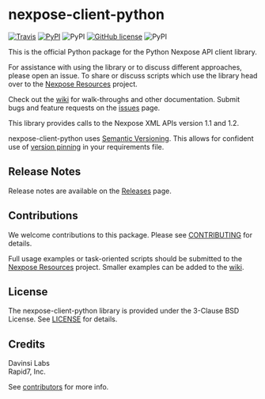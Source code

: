 # nexpose-client-python
[![Travis](https://img.shields.io/travis/rapid7/nexpose-client-python.svg)](https://travis-ci.org/rapid7/nexpose-client-python) [![PyPI](https://img.shields.io/pypi/v/nexpose.svg)](https://pypi.python.org/pypi/nexpose) ![PyPI](https://img.shields.io/pypi/status/nexpose.svg) [![GitHub license](https://img.shields.io/badge/license-BSD-blue.svg)](https://raw.githubusercontent.com/rapid7/nexpose-client-python/master/LICENSE) ![PyPI](https://img.shields.io/pypi/pyversions/nexpose.svg)

This is the official Python package for the Python Nexpose API client library.

For assistance with using the library or to discuss different approaches, please open an issue. To share or discuss scripts which use the library head over to the [Nexpose Resources](https://github.com/rapid7/nexpose-resources) project.

Check out the [wiki](https://github.com/rapid7/nexpose-client-python/wiki) for walk-throughs and other documentation. Submit bugs and feature requests on the [issues](https://github.com/rapid7/nexpose-client-python/issues) page.

This library provides calls to the Nexpose XML APIs version 1.1 and 1.2.

nexpose-client-python uses [Semantic Versioning](http://semver.org/). This allows for confident use of [version pinning](https://www.python.org/dev/peps/pep-0440/#version-specifiers) in your requirements file.

## Release Notes

Release notes are available on the [Releases](https://github.com/rapid7/nexpose-client-python/releases) page.

## Contributions

We welcome contributions to this package. Please see [CONTRIBUTING](.github/CONTRIBUTING.md) for details.

Full usage examples or task-oriented scripts should be submitted to the [Nexpose Resources](https://github.com/rapid7/nexpose-resources) project. Smaller examples can be added to the [wiki](https://github.com/rapid7/nexpose-client-python/wiki).

## License

The nexpose-client-python library is provided under the 3-Clause BSD License. See [LICENSE](./LICENSE) for details.

## Credits
Davinsi Labs  
Rapid7, Inc.  

See [contributors](./contributors.md) for more info.
